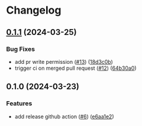 # Changelog

## [0.1.1](https://github.com/joao-zanutto/terraform-aws-ecs-cluster/compare/v0.1.0...v0.1.1) (2024-03-25)


### Bug Fixes

* add pr write permission ([#13](https://github.com/joao-zanutto/terraform-aws-ecs-cluster/issues/13)) ([18d3c0b](https://github.com/joao-zanutto/terraform-aws-ecs-cluster/commit/18d3c0be279e0727565769a4b5eb9e48dcbe1ad9))
* trigger ci on merged pull request ([#12](https://github.com/joao-zanutto/terraform-aws-ecs-cluster/issues/12)) ([64b30a0](https://github.com/joao-zanutto/terraform-aws-ecs-cluster/commit/64b30a04b6305aa9e8193f6875d2f84b34913cdb))

## 0.1.0 (2024-03-23)


### Features

* add release github action ([#6](https://github.com/joao-zanutto/terraform-aws-ecs-cluster/issues/6)) ([e6aa1e2](https://github.com/joao-zanutto/terraform-aws-ecs-cluster/commit/e6aa1e27d51218159d9fe6e2fa5d6bcd0f56ee4e))

